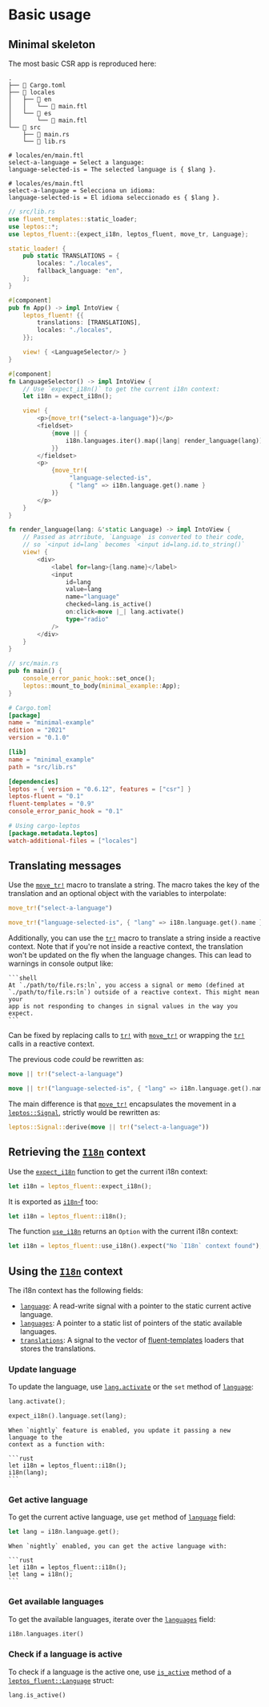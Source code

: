 # Basic usage

<!-- toc -->

## Minimal skeleton

The most basic CSR app is reproduced here:

```plaintext
.
├── 📄 Cargo.toml
├── 📁 locales
│   ├── 📁 en
│   │   └── 📄 main.ftl
│   └── 📁 es
│       └── 📄 main.ftl
└── 📁 src
    ├── 📄 main.rs
    └── 📄 lib.rs
```

```ftl
# locales/en/main.ftl
select-a-language = Select a language:
language-selected-is = The selected language is { $lang }.
```

```ftl
# locales/es/main.ftl
select-a-language = Selecciona un idioma:
language-selected-is = El idioma seleccionado es { $lang }.
```

```rust
// src/lib.rs
use fluent_templates::static_loader;
use leptos::*;
use leptos_fluent::{expect_i18n, leptos_fluent, move_tr, Language};

static_loader! {
    pub static TRANSLATIONS = {
        locales: "./locales",
        fallback_language: "en",
    };
}

#[component]
pub fn App() -> impl IntoView {
    leptos_fluent! {{
        translations: [TRANSLATIONS],
        locales: "./locales",
    }};

    view! { <LanguageSelector/> }
}

#[component]
fn LanguageSelector() -> impl IntoView {
    // Use `expect_i18n()` to get the current i18n context:
    let i18n = expect_i18n();

    view! {
        <p>{move_tr!("select-a-language")}</p>
        <fieldset>
            {move || {
                i18n.languages.iter().map(|lang| render_language(lang)).collect::<Vec<_>>()
            }}
        </fieldset>
        <p>
            {move_tr!(
                 "language-selected-is",
                 { "lang" => i18n.language.get().name }
            )}
        </p>
    }
}

fn render_language(lang: &'static Language) -> impl IntoView {
    // Passed as atrribute, `Language` is converted to their code,
    // so `<input id=lang` becomes `<input id=lang.id.to_string()`
    view! {
        <div>
            <label for=lang>{lang.name}</label>
            <input
                id=lang
                value=lang
                name="language"
                checked=lang.is_active()
                on:click=move |_| lang.activate()
                type="radio"
            />
        </div>
    }
}
```

```rust
// src/main.rs
pub fn main() {
    console_error_panic_hook::set_once();
    leptos::mount_to_body(minimal_example::App);
}
```

```toml
# Cargo.toml
[package]
name = "minimal-example"
edition = "2021"
version = "0.1.0"

[lib]
name = "minimal_example"
path = "src/lib.rs"

[dependencies]
leptos = { version = "0.6.12", features = ["csr"] }
leptos-fluent = "0.1"
fluent-templates = "0.9"
console_error_panic_hook = "0.1"

# Using cargo-leptos
[package.metadata.leptos]
watch-additional-files = ["locales"]
```

## Translating messages

Use the [`move_tr!`] macro to translate a string. The macro takes the key of the
translation and an optional object with the variables to interpolate:

```rust
move_tr!("select-a-language")

move_tr!("language-selected-is", { "lang" => i18n.language.get().name })
```

Additionally, you can use the [`tr!`] macro to translate a string inside
a reactive context. Note that if you're not inside a reactive context,
the translation won't be updated on the fly when the language changes.
This can lead to warnings in console output like:

````admonish warning
```shell
At `./path/to/file.rs:ln`, you access a signal or memo (defined at
`./path/to/file.rs:ln`) outside of a reactive context. This might mean your
app is not responding to changes in signal values in the way you expect.
```
````

Can be fixed by replacing calls to [`tr!`] with [`move_tr!`] or wrapping the
[`tr!`] calls in a reactive context.

The previous code _could_ be rewritten as:

```rust
move || tr!("select-a-language")

move || tr!("language-selected-is", { "lang" => i18n.language.get().name })
```

The main difference is that [`move_tr!`] encapsulates the movement in a
[`leptos::Signal`], strictly would be rewritten as:

```rust
leptos::Signal::derive(move || tr!("select-a-language"))
```

## Retrieving the [`I18n`] context

Use the [`expect_i18n`] function to get the current i18n context:

```rust
let i18n = leptos_fluent::expect_i18n();
```

It is exported as [`i18n`-f] too:

```rust
let i18n = leptos_fluent::i18n();
```

The function [`use_i18n`] returns an `Option` with the current i18n context:

```rust
let i18n = leptos_fluent::use_i18n().expect("No `I18n` context found");
```

## Using the [`I18n`] context

The i18n context has the following fields:

- [`language`]: A read-write signal with a pointer to the static current active language.
- [`languages`]: A pointer to a static list of pointers of the static available languages.
- [`translations`]: A signal to the vector of [fluent-templates] loaders that stores
  the translations.

### Update language

To update the language, use [`lang.activate`] or the `set` method of [`language`]:

```rust
lang.activate();

expect_i18n().language.set(lang);
```

````admonish tip title='Nightly'
When `nightly` feature is enabled, you update it passing a new language to the
context as a function with:

```rust
let i18n = leptos_fluent::i18n();
i18n(lang);
```
````

### Get active language

To get the current active language, use `get` method of [`language`] field:

```rust
let lang = i18n.language.get();
```

````admonish tip title='Nightly'
When `nightly` enabled, you can get the active language with:

```rust
let i18n = leptos_fluent::i18n();
let lang = i18n();
```
````

### Get available languages

To get the available languages, iterate over the [`languages`] field:

```rust
i18n.languages.iter()
```

### Check if a language is active

To check if a language is the active one, use [`is_active`] method of a
[`leptos_fluent::Language`] struct:

```rust
lang.is_active()
```

[`tr!`]: https://docs.rs/leptos-fluent/latest/leptos_fluent/macro.tr.html
[`move_tr!`]: https://docs.rs/leptos-fluent/latest/leptos_fluent/macro.move_tr.html
[`I18n`]: https://docs.rs/leptos-fluent/latest/leptos_fluent/struct.I18n.html
[`leptos_fluent::Language`]: https://docs.rs/leptos-fluent/latest/leptos_fluent/struct.Language.html
[`lang.activate`]: https://docs.rs/leptos-fluent/latest/leptos_fluent/struct.Language.html#method.activate
[`language`]: https://docs.rs/leptos-fluent/latest/leptos_fluent/struct.I18n.html#structfield.language
[`languages`]: https://docs.rs/leptos-fluent/latest/leptos_fluent/struct.I18n.html#structfield.languages
[`translations`]: https://docs.rs/leptos-fluent/latest/leptos_fluent/struct.I18n.html#structfield.translations
[fluent-templates]: https://docs.rs/fluent-templates/latest/fluent_templates
[`leptos::Signal`]: https://docs.rs/leptos/latest/leptos/struct.Signal.html
[`expect_i18n`]: https://docs.rs/leptos-fluent/latest/leptos_fluent/fn.expect_i18n.html
[`i18n`-f]: https://docs.rs/leptos-fluent/latest/leptos_fluent/fn.i18n.html
[`use_i18n`]: https://docs.rs/leptos-fluent/latest/leptos_fluent/fn.use_i18n.html
[`is_active`]: https://docs.rs/leptos-fluent/latest/leptos_fluent/struct.Language.html#method.is_active

